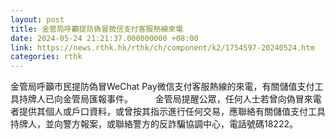 ```yaml
---
layout: post
title: 金管局呼籲提防偽冒微信支付客服熱線來電
date: 2024-05-24 21:21:37.000000000 +08:00
link: https://news.rthk.hk/rthk/ch/component/k2/1754597-20240524.htm
categories: rthk
---
```


金管局呼籲市民提防偽冒WeChat Pay微信支付客服熱線的來電，有關儲值支付工具持牌人已向金管局匯報事件。
　　 
金管局提醒公眾，任何人士若曾向偽冒來電者提供其個人或戶口資料，或曾按其指示進行任何交易，應聯絡有關儲值支付工具持牌人，並向警方報案，或聯絡警方的反詐騙協調中心，電話號碼18222。
